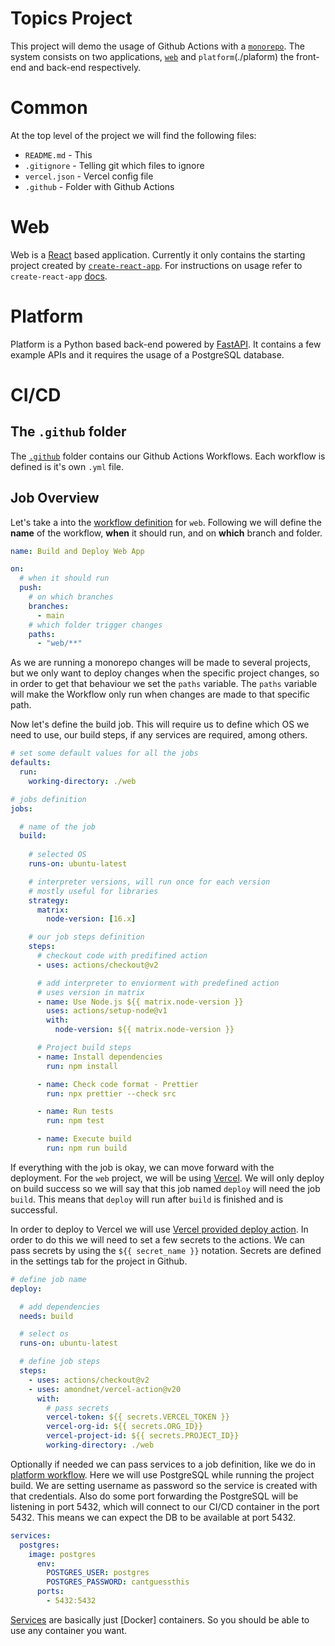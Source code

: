 # Topics Project

This project will demo the usage of Github Actions with a [`monorepo`](https://www.atlassian.com/git/tutorials/monorepos). The system consists on two applications, [`web`](./web) and `platform`(./plaform) the front-end and back-end respectively.

# Common

At the top level of the project we will find the following files:

* `README.md` - This
* `.gitignore` - Telling git which files to ignore
* `vercel.json` - Vercel config file
* `.github` - Folder with Github Actions

# Web

Web is a [React](https://github.com/facebook/react) based application. Currently it only contains the starting project created by [`create-react-app`](https://github.com/facebook/create-react-app).
For instructions on usage refer to `create-react-app` [docs](https://github.com/facebook/create-react-app#npm-start-or-yarn-start).

# Platform

Platform is a Python based back-end powered by [FastAPI](https://github.com/tiangolo/fastapi). It contains a few example APIs and it requires the usage of a PostgreSQL database. 

# CI/CD

## The `.github` folder

The [`.github`](./.github) folder contains our Github Actions Workflows. Each workflow is defined is it's own `.yml` file.


## Job Overview

Let's take a into the [workflow definition](./.github/workflows/ci-web.yml) for `web`. Following we will define the __name__ of the workflow, __when__ it should run, and on __which__ branch and folder.

```yml
name: Build and Deploy Web App

on:
  # when it should run 
  push: 
    # on which branches
    branches:
      - main  
    # which folder trigger changes
    paths:
      - "web/**"
```

As we are running a monorepo changes will be made to several projects, but we only want to deploy changes when the specific project changes, so in order to get that behaviour we set the `paths` variable. The `paths` variable will make the Workflow only run when changes are made to that specific path.

Now let's define the build job. This will require us to define which OS we need to use, our build steps, if any services are required, among others.

```yaml
# set some default values for all the jobs
defaults:
  run:
    working-directory: ./web

# jobs definition
jobs:

  # name of the job
  build:
  
    # selected OS
    runs-on: ubuntu-latest

    # interpreter versions, will run once for each version 
    # mostly useful for libraries
    strategy:
      matrix:
        node-version: [16.x]

    # our job steps definition
    steps:
      # checkout code with predifined action
      - uses: actions/checkout@v2

      # add interpreter to enviorment with predefined action
      # uses version in matrix
      - name: Use Node.js ${{ matrix.node-version }}
        uses: actions/setup-node@v1
        with:
          node-version: ${{ matrix.node-version }}

      # Project build steps
      - name: Install dependencies
        run: npm install

      - name: Check code format - Prettier
        run: npx prettier --check src

      - name: Run tests
        run: npm test

      - name: Execute build
        run: npm run build
```
If everything with the job is okay, we can move forward with the deployment. For the `web` project, we will be using [Vercel](https://vercel.com). We will only deploy on build success so we will say that this job named `deploy` will need the job `build`. This means that `deploy` will run after `build` is finished and is successful.

In order to deploy to Vercel we will use [Vercel provided deploy action](https://github.com/marketplace/actions/vercel-action). In order to do this we will need to set a few secrets to the actions. We can pass secrets by using the `${{ secret_name }}` notation. Secrets are defined in the settings tab for the project in Github. 

```yml
# define job name
deploy:

  # add dependencies
  needs: build

  # select os
  runs-on: ubuntu-latest

  # define job steps
  steps:
    - uses: actions/checkout@v2
    - uses: amondnet/vercel-action@v20
      with:
        # pass secrets
        vercel-token: ${{ secrets.VERCEL_TOKEN }}
        vercel-org-id: ${{ secrets.ORG_ID}}
        vercel-project-id: ${{ secrets.PROJECT_ID}}
        working-directory: ./web
```

Optionally if needed we can pass services to a job definition, like we do in [platform workflow](./.github/workflows/ci-platform.yml). Here we will use PostgreSQL while running the project build. We are setting username as password so the service is created with that credentials. Also do some port forwarding the PostgreSQL will be listening in port 5432, which will connect to our CI/CD container in the port 5432. This means we can expect the DB to be available at port 5432.

```yml
services:
  postgres:
    image: postgres
      env:
        POSTGRES_USER: postgres
        POSTGRES_PASSWORD: cantguessthis
      ports:
        - 5432:5432
```

[Services](https://docs.github.com/es/actions/guides/about-service-containers) are basically just [Docker] containers. So you should be able to use any container you want.
